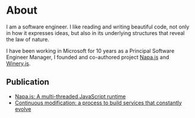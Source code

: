 # About
I am a software engineer. I like reading and writing beautiful code, not only in how it expresses ideas, but also in its underlying structures that reveal the law of nature. 

I have been working in Microsoft for 10 years as a Principal Software Engineer Manager, I founded and co-authored project [Napa.js](https://github.com/Microsoft/napajs) and [Winery.js](https://github.com/Microsoft/wineryjs).

## Publication
- [Napa.js: A multi-threaded JavaScript runtime](https://www.linkedin.com/pulse/napajs-multi-threaded-javascript-runtime-daiyi-peng/)
- [Continuous modification: a process to build services that constantly evolve](https://www.linkedin.com/pulse/continuous-modification-process-build-services-constantly-daiyi-peng/)
